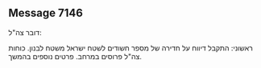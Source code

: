 ## Message 7146

דובר צה"ל:

ראשוני: התקבל דיווח על חדירה של מספר חשודים לשטח ישראל משטח לבנון. כוחות צה"ל פרוסים במרחב. פרטים נוספים בהמשך.

